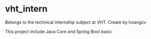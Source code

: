 # vht_intern
Belongs to the technical internship subject at VHT. Create by hoangcv

This project include Java Core and Spring Boot basic